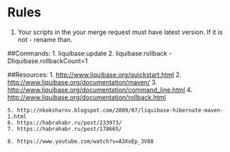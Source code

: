 # Rules
1. Your scripts in the your merge request must have latest version. If it is not - rename than.

##Commands:
    1. liquibase:update
    2. liquibase:rollback -Dliquibase.rollbackCount=1

##Resources:
    1. http://www.liquibase.org/quickstart.html
    2. http://www.liquibase.org/documentation/maven/
    3. http://www.liquibase.org/documentation/command_line.html
    4. http://www.liquibase.org/documentation/rollback.html

    5. http://nkoksharov.blogspot.com/2009/07/liquibase-hibernate-maven-1.html
    6. https://habrahabr.ru/post/233973/
    7. https://habrahabr.ru/post/178665/

    8. https://www.youtube.com/watch?v=A3XoEp_3V88
